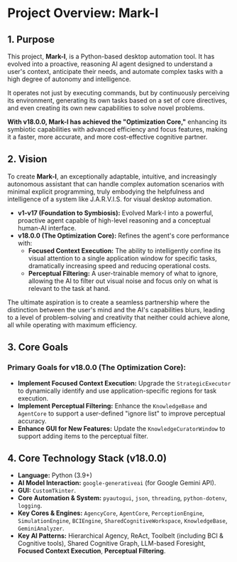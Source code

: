 # Project Overview: Mark-I

## 1. Purpose

This project, **Mark-I**, is a Python-based desktop automation tool. It has evolved into a proactive, reasoning AI agent designed to understand a user's context, anticipate their needs, and automate complex tasks with a high degree of autonomy and intelligence.

It operates not just by executing commands, but by continuously perceiving its environment, generating its own tasks based on a set of core directives, and even creating its own new capabilities to solve novel problems.

**With v18.0.0, Mark-I has achieved the "Optimization Core,"** enhancing its symbiotic capabilities with advanced efficiency and focus features, making it a faster, more accurate, and more cost-effective cognitive partner.

## 2. Vision

To create **Mark-I**, an exceptionally adaptable, intuitive, and increasingly autonomous assistant that can handle complex automation scenarios with minimal explicit programming, truly embodying the helpfulness and intelligence of a system like J.A.R.V.I.S. for visual desktop automation.

- **v1-v17 (Foundation to Symbiosis):** Evolved Mark-I into a powerful, proactive agent capable of high-level reasoning and a conceptual human-AI interface.
- **v18.0.0 (The Optimization Core):** Refines the agent's core performance with:
  - **Focused Context Execution:** The ability to intelligently confine its visual attention to a single application window for specific tasks, dramatically increasing speed and reducing operational costs.
  - **Perceptual Filtering:** A user-trainable memory of what to ignore, allowing the AI to filter out visual noise and focus only on what is relevant to the task at hand.

The ultimate aspiration is to create a seamless partnership where the distinction between the user's mind and the AI's capabilities blurs, leading to a level of problem-solving and creativity that neither could achieve alone, all while operating with maximum efficiency.

## 3. Core Goals

### Primary Goals for v18.0.0 (The Optimization Core):

- **Implement Focused Context Execution:** Upgrade the `StrategicExecutor` to dynamically identify and use application-specific regions for task execution.
- **Implement Perceptual Filtering:** Enhance the `KnowledgeBase` and `AgentCore` to support a user-defined "ignore list" to improve perceptual accuracy.
- **Enhance GUI for New Features:** Update the `KnowledgeCuratorWindow` to support adding items to the perceptual filter.

## 4. Core Technology Stack (v18.0.0)

- **Language:** Python (3.9+)
- **AI Model Interaction:** `google-generativeai` (for Google Gemini API).
- **GUI:** `CustomTkinter`.
- **Core Automation & System:** `pyautogui`, `json`, `threading`, `python-dotenv`, `logging`.
- **Key Cores & Engines:** `AgencyCore`, `AgentCore`, `PerceptionEngine`, `SimulationEngine`, `BCIEngine`, `SharedCognitiveWorkspace`, `KnowledgeBase`, `GeminiAnalyzer`.
- **Key AI Patterns:** Hierarchical Agency, ReAct, Toolbelt (including BCI & Cognitive tools), Shared Cognitive Graph, LLM-based Foresight, **Focused Context Execution**, **Perceptual Filtering**.
